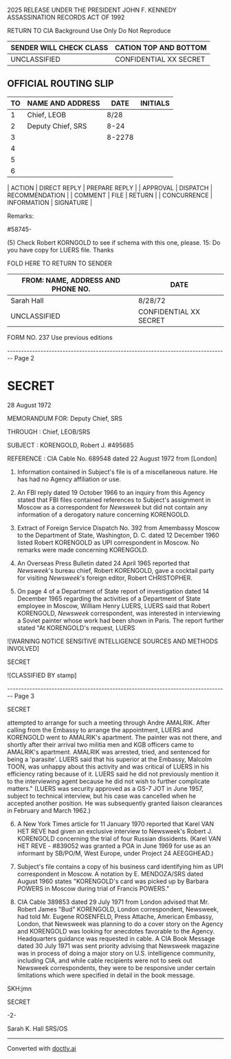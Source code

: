 2025 RELEASE UNDER THE PRESIDENT JOHN F. KENNEDY ASSASSINATION RECORDS ACT OF 1992

RETURN TO CIA
Background Use Only
Do Not Reproduce

| SENDER WILL CHECK CLASS | CATION TOP AND BOTTOM  |
| ----------------------- | ---------------------- |
| UNCLASSIFIED            | CONFIDENTIAL XX SECRET |

## OFFICIAL ROUTING SLIP

| TO  | NAME AND ADDRESS  | DATE   | INITIALS |
| --- | ----------------- | ------ | -------- |
| 1   | Chief, LEOB       | 8/28   |          |
| 2   | Deputy Chief, SRS | 8-24   |          |
| 3   |                   | 8-2278 |          |
| 4   |                   |        |          |
| 5   |                   |        |          |
| 6   |                   |        |          |

| ACTION | DIRECT REPLY | PREPARE REPLY |
| APPROVAL | DISPATCH | RECOMMENDATION |
| COMMENT | FILE | RETURN |
| CONCURRENCE | INFORMATION | SIGNATURE |

Remarks:

#58745-

(5) Check Robert KORNGOLD to see if schema with this one, please.
15: Do you have copy for LUERS
file. Thanks

FOLD HERE TO RETURN TO SENDER

| FROM: NAME, ADDRESS AND PHONE NO. | DATE                   |
| --------------------------------- | ---------------------- |
| Sarah Hall                        | 8/28/72                |
| UNCLASSIFIED                      | CONFIDENTIAL XX SECRET |

FORM NO. 237 Use previous editions


-------------------------------------------------------------------------------- Page 2

# SECRET

28 August 1972

MEMORANDUM FOR: Deputy Chief, SRS

THROUGH : Chief, LEOB/SRS

SUBJECT : KORENGOLD, Robert J. #495685

REFERENCE : CIA Cable No. 689548 dated
22 August 1972 from [London]

1.  Information contained in Subject's file is of a miscellaneous nature. He has had no Agency affiliation or use.

2.  An FBI reply dated 19 October 1966 to an inquiry from this Agency stated that FBI files contained references to Subject's assignment in Moscow as a correspondent for *Newsweek* but did not contain any information of a derogatory nature concerning KORENGOLD.

3.  Extract of Foreign Service Dispatch No. 392 from Amembassy Moscow to the Department of State, Washington, D. C. dated 12 December 1960 listed Robert KORENGOLD as UPI correspondent in Moscow. No remarks were made concerning KORENGOLD.

4.  An Overseas Press Bulletin dated 24 April 1965 reported that *Newsweek*'s bureau chief, Robert KORENGOLD, gave a cocktail party for visiting *Newsweek*'s foreign editor, Robert CHRISTOPHER.

5.  On page 4 of a Department of State report of investigation dated 14 December 1965 regarding the activities of a Department of State employee in Moscow, William Henry LUERS, LUERS said that Robert KORENGOLD, *Newsweek* correspondent, was interested in interviewing a Soviet painter whose work had been shown in Paris. The report further stated "At KORENGOLD's request, LUERS

![WARNING NOTICE SENSITIVE INTELLIGENCE SOURCES AND METHODS INVOLVED]

SECRET

![CLASSIFIED BY stamp]


-------------------------------------------------------------------------------- Page 3

SECRET

attempted to arrange for such a meeting through Andre AMALRIK. After calling from the Embassy to arrange the appointment, LUERS and KORENGOLD went to AMALRIK's apartment. The painter was not there, and shortly after their arrival two militia men and KGB officers came to AMALRIK's apartment. AMALRIK was arrested, tried, and sentenced for being a 'parasite'. LUERS said that his superior at the Embassy, Malcolm TOON, was unhappy about this activity and was critical of LUERS in his efficiency rating because of it. LUERS said he did not previously mention it to the interviewing agent because he did not wish to further complicate matters."
(LUERS was security approved as a GS-7 JOT in June 1957, subject to technical interview, but his case was cancelled when he accepted another position. He was subsequently granted liaison clearances in February and March 1962.)

6. A New York Times article for 11 January 1970 reported that Karel VAN HET REVE had given an exclusive interview to Newsweek's Robert J. KORENGOLD concerning the trial of four Russian dissidents. (Karel VAN HET REVE - #839052 was granted a POA in June 1969 for use as an informant by SB/PO/M, West Europe, under Project 24 AEEGGHEAD.)

7. Subject's file contains a copy of his business card identifying him as UPI correspondent in Moscow. A notation by E. MENDOZA/SRS dated August 1960 states "KORENGOLD's card was picked up by Barbara POWERS in Moscow during trial of Francis POWERS."

8. CIA Cable 389853 dated 29 July 1971 from London advised that Mr. Robert James "Bud" KORENGOLD, London correspondent, Newsweek, had told Mr. Eugene ROSENFELD, Press Attache, American Embassy, London, that Newsweek was planning to do a cover story on the Agency and KORENGOLD was looking for anecdotes favorable to the Agency. Headquarters guidance was requested in cable. A CIA Book Message dated 30 July 1971 was sent priority advising that Newsweek magazine was in process of doing a major story on U.S. intelligence community, including CIA, and while cable recipients were not to seek out Newsweek correspondents, they were to be responsive under certain limitations which were specified in detail in the book message.

SKH:jmn

SECRET

-2-

Sarah K. Hall
SRS/OS


---
Converted with [doctly.ai](https://doctly.ai)